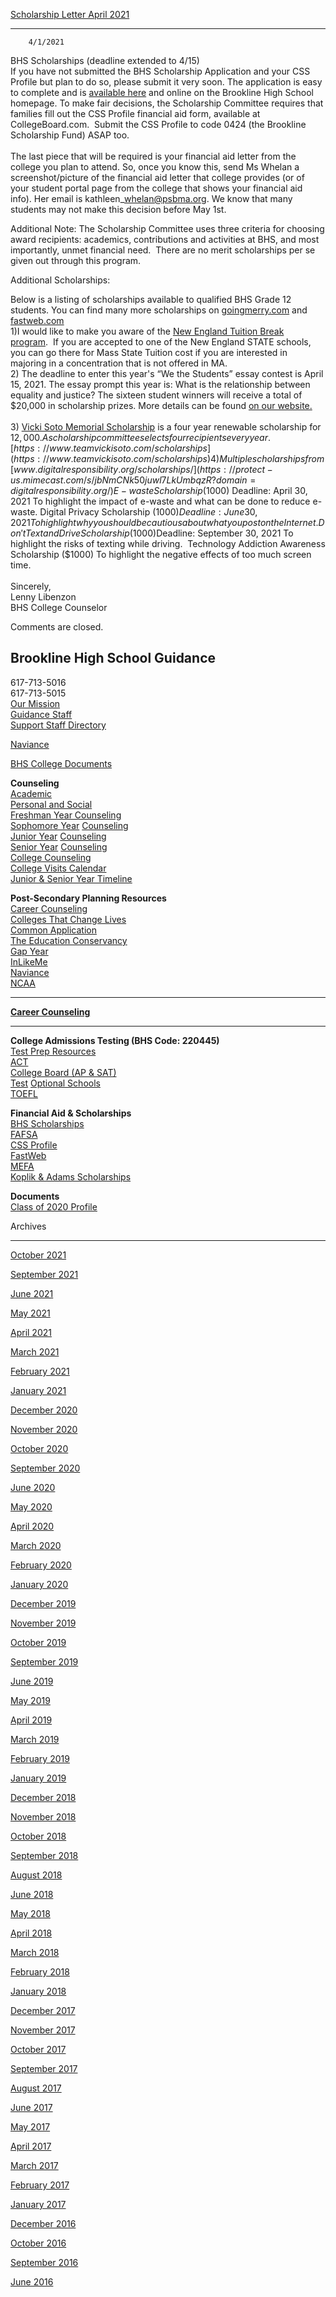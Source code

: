 [Scholarship Letter April 2021](//bhs.brookline.k12.ma.us/guidance/scholarship-letter-april-2021)

			
------------------------------------------------------------------------------------------------------

		4/1/2021
	

BHS Scholarships (deadline extended to 4/15)  
If you have not submitted the BHS Scholarship Application and your CSS Profile but plan to do so, please submit it very soon. The application is easy to complete and is [available here](https://docs.google.com/forms/d/e/1FAIpQLSdp0n0dznzcGGiZ12S8sfE57lyshVlD_DOKqlfyjz_2yK0l1w/viewform) and online on the Brookline High School homepage. To make fair decisions, the Scholarship Committee requires that families fill out the CSS Profile financial aid form, available at CollegeBoard.com.  Submit the CSS Profile to code 0424 (the Brookline Scholarship Fund) ASAP too.  
​  
The last piece that will be required is your financial aid letter from the college you plan to attend. So, once you know this, send Ms Whelan a  screenshot/picture of the financial aid letter that college provides (or of your student portal page from the college that shows your financial aid info). Her email is kathleen\_whelan@psbma.org. We know that many students may not make this decision before May 1st.  
  
Additional Note: The Scholarship Committee uses three criteria for choosing award recipients: academics, contributions and activities at BHS, and most importantly, unmet financial need.  There are no merit scholarships per se given out through this program.

  
Additional Scholarships:   
  
Below is a listing of scholarships available to qualified BHS Grade 12 students. You can find many more scholarships on [goingmerry.com](https://www.goingmerry.com/) and  [fastweb.com](https://www.fastweb.com/)    
1)I would like to make you aware of the [New England Tuition Break program](https://nebhe.org/tuitionbreak/find-a-program/).  If you are accepted to one of the New England STATE schools, you can go there for Mass State Tuition cost if you are interested in majoring in a concentration that is not offered in MA.   
2) The deadline to enter this year's “We the Students” essay contest is April 15, 2021. The essay prompt this year is: What is the relationship between equality and justice? The sixteen student winners will receive a total of $20,000 in scholarship prizes. More details can be found [on our website.](https://billofrightsinstitute.org/we-the-students-essay-contest)  
   
3) [Vicki Soto Memorial Scholarship](https://www.teamvickisoto.com/scholarships) is a four year renewable scholarship for $12,000. A scholarship committee selects four recipients every year.  [https://www.teamvickisoto.com/scholarships](https://www.teamvickisoto.com/scholarships)  
4) Multiple scholarships from [www.digitalresponsibility.org/scholarships/](https://protect-us.mimecast.com/s/jbNmCNk50juwl7LkUmbqzR?domain=digitalresponsibility.org/)   
E-waste Scholarship ($1000) Deadline: April 30, 2021 To highlight the impact of e-waste and what can be done to reduce e-waste. Digital Privacy Scholarship ($1000) Deadline: June 30, 2021To highlight why you should be cautious about what you post on the Internet.  Don't Text and Drive Scholarship ($1000)Deadline: September 30, 2021 To highlight the risks of texting while driving.  Technology Addiction Awareness Scholarship ($1000) To highlight the negative effects of too much screen time.    
   
Sincerely,  
Lenny Libenzon  
BHS College Counselor  
  

  

Comments are closed.

Brookline High School Guidance
------------------------------

617-713-5016  
617-713-5015  
[​Our Mission](/guidance-mission-statement.html)  
[Guidance Staff](/guidance-staff.html)  
[Support Staff Directory](/clinical-counseling--support-services.html)

[Naviance](https://student.naviance.com/brookline)

[BHS College Documents](https://drive.google.com/drive/folders/0B6If7_KxeX3jVnVkWDRmLWxUUUk?usp=sharing)

**Counseling**  
﻿[Academic](/academic-counseling.html)﻿  
[Personal and Social](/personal--social-counseling.html)  
[Freshman Year Counseling](/freshmen-year.html)  
﻿[Sophomore Year](/sophomore-year.html) [Counseling](/freshmen-year.html)﻿[](/sophomore-year.html)  
[Junior Year](/junior-year.html) [Counseling](/freshmen-year.html)  
[Senior Year](/senior-year.html) [Counseling](/freshmen-year.html)  
[College Counseling](/college-counseling.html)  
[College Visits Calendar](/calendars.html)  
[Junior & Senior Year Timeline](/junior--senior-year-timeline.html)

**Post-Secondary Planning Resources**  
[Career Counseling](/career-counseling1.html)  
[​Colleges That Change Lives](http://ctcl.org)  
[Common Application](http://www.commonapp.org/)  
[The Education Conservancy](http://www.educationconservancy.org)  
﻿[Gap Year](/gap-year.html)  
﻿[InLikeMe](http://inlikeme.com)  
[Naviance](/naviance.html)  
[NCAA](http://web3.ncaa.org/ECWR2/NCAA_EMS/NCAA.jsp)

* * *

**[Career Counseling](/career-counseling1.html)**

* * *

**College Admissions Testing (BHS Code: 220445)**  
[Test Prep Resources](/test-prep-resources.html)  
[ACT](http://actstudent.org)  
[College Board (AP & SAT)](http://collegeboard.org)  
[Test](http://fairtest.org) [Optional Schools](http://fairtest.org)  
[TOEFL](http://www.ets.org/toefl)

**Financial Aid & Scholarships**  
﻿[BHS Scholarships](/scholarship-information.html)﻿  
[FAFSA](https://fafsa.ed.gov/)  
[CSS Profile](http://css.collegeboard.org/)  
[FastWeb](http://fastweb.com)  
[MEFA](http://www.mefa.org/)  
[Koplik & Adams Scholarships](http://www.doe.mass.edu/scholarships/mastery/Koplik-Adams-compare.html)

**Documents**  
[​Class of 2020 Profile](/uploads/8/0/1/5/801512/bhs_school_profile_2020_.pdf)  

Archives  

-----------

[October 2021](/guidance/archives/10-2021)
		  
[September 2021](/guidance/archives/09-2021)
		  
[June 2021](/guidance/archives/06-2021)
		  
[May 2021](/guidance/archives/05-2021)
		  
[April 2021](/guidance/archives/04-2021)
		  
[March 2021](/guidance/archives/03-2021)
		  
[February 2021](/guidance/archives/02-2021)
		  
[January 2021](/guidance/archives/01-2021)
		  
[December 2020](/guidance/archives/12-2020)
		  
[November 2020](/guidance/archives/11-2020)
		  
[October 2020](/guidance/archives/10-2020)
		  
[September 2020](/guidance/archives/09-2020)
		  
[June 2020](/guidance/archives/06-2020)
		  
[May 2020](/guidance/archives/05-2020)
		  
[April 2020](/guidance/archives/04-2020)
		  
[March 2020](/guidance/archives/03-2020)
		  
[February 2020](/guidance/archives/02-2020)
		  
[January 2020](/guidance/archives/01-2020)
		  
[December 2019](/guidance/archives/12-2019)
		  
[November 2019](/guidance/archives/11-2019)
		  
[October 2019](/guidance/archives/10-2019)
		  
[September 2019](/guidance/archives/09-2019)
		  
[June 2019](/guidance/archives/06-2019)
		  
[May 2019](/guidance/archives/05-2019)
		  
[April 2019](/guidance/archives/04-2019)
		  
[March 2019](/guidance/archives/03-2019)
		  
[February 2019](/guidance/archives/02-2019)
		  
[January 2019](/guidance/archives/01-2019)
		  
[December 2018](/guidance/archives/12-2018)
		  
[November 2018](/guidance/archives/11-2018)
		  
[October 2018](/guidance/archives/10-2018)
		  
[September 2018](/guidance/archives/09-2018)
		  
[August 2018](/guidance/archives/08-2018)
		  
[June 2018](/guidance/archives/06-2018)
		  
[May 2018](/guidance/archives/05-2018)
		  
[April 2018](/guidance/archives/04-2018)
		  
[March 2018](/guidance/archives/03-2018)
		  
[February 2018](/guidance/archives/02-2018)
		  
[January 2018](/guidance/archives/01-2018)
		  
[December 2017](/guidance/archives/12-2017)
		  
[November 2017](/guidance/archives/11-2017)
		  
[October 2017](/guidance/archives/10-2017)
		  
[September 2017](/guidance/archives/09-2017)
		  
[August 2017](/guidance/archives/08-2017)
		  
[June 2017](/guidance/archives/06-2017)
		  
[May 2017](/guidance/archives/05-2017)
		  
[April 2017](/guidance/archives/04-2017)
		  
[March 2017](/guidance/archives/03-2017)
		  
[February 2017](/guidance/archives/02-2017)
		  
[January 2017](/guidance/archives/01-2017)
		  
[December 2016](/guidance/archives/12-2016)
		  
[October 2016](/guidance/archives/10-2016)
		  
[September 2016](/guidance/archives/09-2016)
		  
[June 2016](/guidance/archives/06-2016)